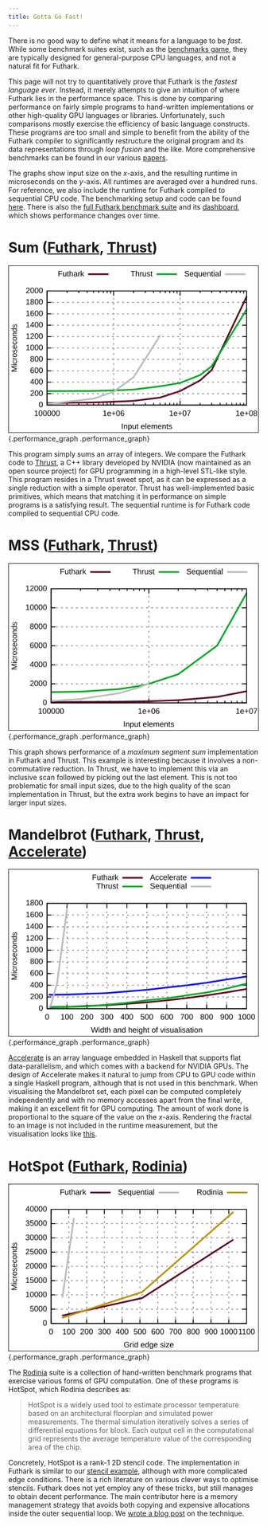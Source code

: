 ```yaml
---
title: Gotta Go Fast!
---
```


There is no good way to define what it means for a language to be
*fast*. While some benchmark suites exist, such as the [benchmarks
game](https://benchmarksgame-team.pages.debian.net/benchmarksgame/),
they are typically designed for general-purpose CPU languages, and not a
natural fit for Futhark.

This page will not try to quantitatively prove that Futhark is the
*fastest language ever*. Instead, it merely attempts to give an
intuition of where Futhark lies in the performance space. This is done
by comparing performance on fairly simple programs to hand-written
implementations or other high-quality GPU languages or libraries.
Unfortunately, such comparisons mostly exercise the efficiency of basic
language constructs. These programs are too small and simple to benefit
from the ability of the Futhark compiler to significantly restructure
the original program and its data representations through *loop fusion*
and the like. More comprehensive benchmarks can be found in our various
[papers](/docs.html).

The graphs show input size on the *x*-axis, and the resulting runtime in
microseconds on the *y*-axis. All runtimes are averaged over a hundred
runs. For reference, we also include the runtime for Futhark compiled to
sequential CPU code. The benchmarking setup and code can be found
[here](https://github.com/diku-dk/futhark-website/tree/master/benchmarks).
There is also the [full Futhark benchmark
suite](https://github.com/diku-dk/futhark-benchmarks) and its
[dashboard](https://futhark-lang.org/benchmark-dashboard), which shows
performance changes over time.

# Sum ([Futhark](benchmarks/programs/sum.fut), [Thrust](benchmarks/programs/sum.cu))

![Summation runtime (lower is better)](images/sum.svg){.performance_graph
.performance_graph}

This program simply sums an array of integers. We compare the Futhark
code to [Thrust](https://github.com/thrust/thrust), a C++ library
developed by NVIDIA (now maintained as an open source project) for GPU
programming in a high-level STL-like style. This program resides in a
Thrust sweet spot, as it can be expressed as a single reduction with a
simple operator. Thrust has well-implemented basic primitives, which
means that matching it in performance on simple programs is a satisfying
result. The sequential runtime is for Futhark code compiled to
sequential CPU code.

# MSS ([Futhark](benchmarks/programs/mss.fut), [Thrust](benchmarks/programs/mss.cu))

![MSS runtime (lower is better)](images/mss.svg){.performance_graph
.performance_graph}

This graph shows performance of a *maximum segment sum* implementation
in Futhark and Thrust. This example is interesting because it involves a
non-commutative reduction. In Thrust, we have to implement this via an
inclusive scan followed by picking out the last element. This is not too
problematic for small input sizes, due to the high quality of the scan
implementation in Thrust, but the extra work begins to have an impact
for larger input sizes.

# Mandelbrot ([Futhark](benchmarks/programs/mandelbrot.fut), [Thrust](benchmarks/programs/mandelbrot.cu), [Accelerate](https://github.com/AccelerateHS/accelerate-examples/tree/master/examples/mandelbrot))

![Mandelbrot runtime (lower is better)](images/mandelbrot.svg){.performance_graph
.performance_graph}

[Accelerate](https://github.com/AccelerateHS/accelerate) is an array
language embedded in Haskell that supports flat data-parallelism, and
which comes with a backend for NVIDIA GPUs. The design of Accelerate
makes it natural to jump from CPU to GPU code within a single Haskell
program, although that is not used in this benchmark. When visualising
the Mandelbrot set, each pixel can be computed completely independently
and with no memory accesses apart from the final write, making it an
excellent fit for GPU computing. The amount of work done is proportional
to the square of the value on the *x*-axis. Rendering the fractal to an
image is not included in the runtime measurement, but the visualisation
looks like [this](images/mandelbrot1000.png).

# HotSpot ([Futhark](benchmarks/programs/hotspot.fut), [Rodinia](http://rodinia.cs.virginia.edu/doku.php?id=hotspot))

![HotSpot runtime (lower is better)](images/hotspot.svg){.performance_graph
.performance_graph}

The [Rodinia](http://rodinia.cs.virginia.edu/doku.php) suite is a
collection of hand-written benchmark programs that exercise various
forms of GPU computation. One of these programs is HotSpot, which
Rodinia describes as:

> HotSpot is a widely used tool to estimate processor temperature based
> on an architectural floorplan and simulated power measurements. The
> thermal simulation iteratively solves a series of differential
> equations for block. Each output cell in the computational grid
> represents the average temperature value of the corresponding area of
> the chip.

Concretely, HotSpot is a rank-1 2D stencil code. The implementation in
Futhark is similar to our [stencil
example](/examples.html#gaussian-blur-stencil), although with more
complicated edge conditions. There is a rich literature on various
clever ways to optimise stencils. Futhark does not yet employ any of
these tricks, but still manages to obtain decent performance. The main
contributor here is a memory management strategy that avoids both
copying and expensive allocations inside the outer sequential loop. We
[wrote a blog
post](/blog/2018-01-28-how-futhark-manages-gpu-memory.html) on the
technique.
